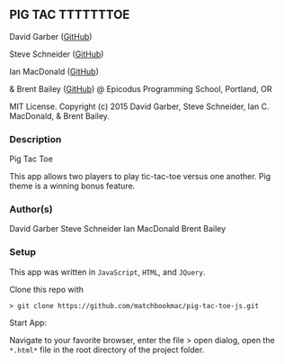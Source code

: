 ## PIG TAC TTTTTTTOE

<a href="APP LINK IF APPLICABLE" target="#"><APP LINK NAME></a>

David Garber (<a href="https://github.com/davidgarber" target="#">GitHub</a>)

Steve Schneider (<a href="https://github.com/steve-schneider99" target="#">GitHub</a>)

Ian MacDonald (<a href="https://github.com/matchbookmac" target="#">GitHub</a>)

& Brent Bailey (<a href="https://github.com/brentagon" target="#">GitHub</a>)
@ Epicodus Programming School, Portland, OR

MIT License. Copyright (c) 2015 David Garber, Steve Schneider, Ian C. MacDonald, & Brent Bailey.

### Description

Pig Tac Toe

This app allows two players to play tic-tac-toe versus one another. Pig theme is a winning bonus feature.

### Author(s)

David Garber
Steve Schneider
Ian MacDonald
Brent Bailey

### Setup

This app was written in `JavaScript`, `HTML`, and `JQuery`.

Clone this repo with
```console
> git clone https://github.com/matchbookmac/pig-tac-toe-js.git
```

Start App:

Navigate to your favorite browser, enter the file > open dialog, open the `*.html*` file in the root directory of the project folder.
